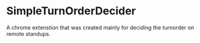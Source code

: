 # SimpleTurnOrderDecider
A chrome extenstion that was created mainly for deciding the turnorder on remote standups.
